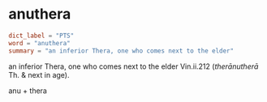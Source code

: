 # anuthera

``` toml
dict_label = "PTS"
word = "anuthera"
summary = "an inferior Thera, one who comes next to the elder"
```

an inferior Thera, one who comes next to the elder Vin.ii.212 (*therānutherā* Th. & next in age).

anu \+ thera

